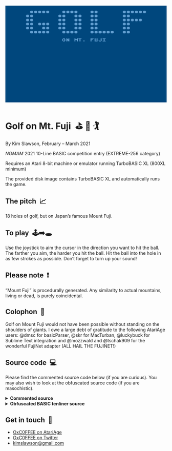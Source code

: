 ![](lucky.gif)

# Golf on Mt. Fuji&nbsp;&nbsp;⛳&nbsp;🗻&nbsp;🏌️

By Kim Slawson, February – March 2021

*NOMAM* 2021 10-Line BASIC competition entry (EXTREME-256 category)

Requires an Atari 8-bit machine or emulator running TurboBASIC XL (800XL minimum)

The provided disk image contains TurboBASIC XL and automatically runs the game.

## The pitch&nbsp;&nbsp;📈
18 holes of golf, but on Japan’s famous Mount Fuji. 

## To play&nbsp;&nbsp;🕹️➡️🕳️
Use the joystick to aim the cursor in the direction you want to hit the ball. The farther you aim, the harder you hit the ball. Hit the ball into the hole in as few strokes as possible. Don’t forget to turn up your sound!

## Please note&nbsp;&nbsp;❗
“Mount Fuji” is procedurally generated. Any similarity to actual mountains, living or dead, is purely coincidental.

## Colophon&nbsp;&nbsp;🧰
Golf on Mount Fuji would not have been possible without standing on the shoulders of giants. I owe a large debt of gratitude to the following AtariAge users: @dmsc for basicParser, @skr for MacTurban, @luckybuck for Sublime Text integration and @mozzwald and @tschak909 for the wonderful FujiNet adapter (ALL HAIL THE FUJINET!) 

## Source code&nbsp;&nbsp;💻
Please find the commented source code below (if you are curious). You may also wish to look at the obfuscated source code (if you are masochistic).
<details>
 <summary><strong>Commented source</strong></summary>
 <p>

```basic
REM FUJIGOLF - Golf on Mount Fuji
REM built with Turban (TURboBAsic Nifty)
REM obsfuscated using tbxlparser
REM requires Turbo-BASIC XL
REM by Kim Slawson
REM 2021-02-23

REM set up graphics mode, draw title, turn off cursor
GR.0:COL.20:TE.4,0,"GOLF":POS.14,8:POKE 752,1:?"ON MT. FUJI"

REM get screen location -- like scrlo=PEEK(88):scrhi=PEEK(89) but better
scrmem=DPEEK(88)

REM set up display list
DL=PEEK(560)+PEEK(561)*256
REM read in assembly code to modify graphics
FOR I=0 TO 42:READ B:POKE 1536+I,B:NEXT I
DATA 72,152,72,172,0,4,185,2,4,141,10,212,141,24,208,238,0,4,173,0,4,205,1,4,144,5,169,0,141,0,4,104,168,104,64,169,192,141,14,212,76,98,228
REM modify display list for interrupt
FOR I=6 TO 27:POKE DL+I,PEEK(DL+I)+128:NEXT I
FOR I=2 TO 3:POKE DL+I,PEEK(DL+I)+128:NEXT I
REM read in background color data starting at mem loc 1024
POKE 1024,0:POKE 1025,24
FOR I=0 TO 23:READ B:POKE 1026+I,B:NEXT I
DATA 128,96,82,68,54,40,26,236,192,194,194,196,196,196,196,198,198,198,198,198,198,198,198,198
REM point to DLI on page 6 and enable interrupt
POKE 512,0:POKE 513,6
REM disable/re-enable deferred VBLANK
POKE 66,1:POKE 548,35:POKE 549,6:POKE 66,0

REM Don't forget to set luminance!
POKE 709,15

REM need an array for heights of each bit of ground
DIM g(40)

REM main game loop for all 18 holes
FOR hole=1 TO 18
  REM turn off the cursor
  POKE 752,1

  REM Q: how long are straight runs? 
  REM A: shorter in the middle of the mountain, longer at the ends
  long=ABS(9-hole)
  REM starting height of ground for this hole (relative to which hole we're on). 
  REM It's a mountain so it's higher in the middle
  starting=9-long 
  REM y location of top of the ground - can't go above this
  REM (don't want an out-of-bounds error or an impossible level) 
  top=12-starting
  REM set some initial conditions
  x=0:ball=0:y=22-starting 

  REM draw the ground
  WHILE x<40
    REM the slope is procedurally determined by the hole number and some tricky math
    s=INT((RND*3-1)+0.1*(hole-9.5))
    REM because ATASCII is simple and we're just using {udiag} and {ddiag} we need to limit the slope
    IF s<-1:S=-1:ENDIF:IF S>1:S=1:ENDIF
    REM let's figure out how high the ground is based on the slope, within limits
    y=y+s:IF Y<top:Y=top:s=0:ENDIF:IF Y>22:Y=22:s=0:ENDIF
    REM set the ground array to the correct height
    REM we have to keep track so we know when the ball lands
    g(x)=y
    REM use either {udiag} (atascii 8) or {ddiag} (atascii 10) 
    REM but they're separated by a character in the middle so we need the correct offset
    REM (note this is using the internal representation, where the control characters 72 and 74 are between
    REM  the uppercase and lowercase letters. Equivalents would be CHR$(8) and CHR$(10) )
    c=73+s

    REM the Earth isn't flat, but sometimes golf courses are.
    REM this plots a straight run for the amount appropriate to the given hole
    REM and sets the ground array to the correct height for each spot
    IF s=0
      REM put the ball on the first flat spot in the level
      IF ball=0:COL.20:ball=1:bx=x:by=y-1:PLOT bx,by:ENDIF
      FOR i=0 to long
        IF x+i=40:EXIT:ENDIF
        g(x+i)=y
        POKE scrmem+(x+i)+y*40,128
      NEXT i
      x=x+long
    ENDIF
    REM if we're going up or down slope, pick the correct character, 
    REM poke it into screen mem, and set the height of the ground array.
    IF s=-1:POKE scrmem+x+y*40,c:ENDIF
    IF s=1:POKE scrmem+x+(y-1)*40,c:g(x)=y-1:ENDIF
    REM The y-1 corrects a bug where the ball lands one below the ground on a downslope

    x=x+1
  WEND

  REM fill the ground
  COLOR 160:PAINT 1,23

  REM set the color left behind by the ball, so as to be able to redraw it later
  oc=32

  rem draw the hole. Set the hole depth 1 lower than surroundings so do -1
  COLOR 32:PLOT 33,g(33)-1:COLOR 95:PLOT 33,g(33): REM plot _
  g(33)=g(33)+1

  REM now is the time for all good players to make a hole in one 
  REM turn on cursor for swing setup. Aim using cursor.
  poke 752,0
  REPEAT

    REM get joystick position and remember the current aiming vectors
    S=STICK(0):oh=horiz:ov=vert
    REM aiming vector is relative to ball position, 
    REM magnitude determined by the position of the cursor
    vert=vert+((S=13)-(S=14)):horiz=horiz+((S=7)-(S=11))

    #p
    REM cursor goes one below position when POSitioning and PRINTing so do -1 
    REM (else it's an off-by-one and a possible out-of-bounds off the y axis)
    posx=bx+horiz:posy=by+vert-1
    REM check if relative position is out of bounds
    REM if yes, restore velocity to previous value and jump back 
    IF posx<0 OR posx>39:horiz=oh:GO# p:ENDIF
    REM we don't want the ball being hit downward because that doesn't make sense
    IF posy<0 OR posy>by-1:vert=ov:GO# p:ENDIF
    REM put the cursor where the player aims
    POS.posx,posy:?CHR$(29);
    pause 5:REM Goldilocks timing for aiming. Not too slow, but not too fast.
    POKE 77,0: REM disable attract mode periodically ... 
    REM ... cuz it's ugly and also doesn't play well with the DLI

    REM use the built-in keyboard handler to make the stroke noise
    IF(STRIG(0)=0)
      OPEN #1,4,0,"K:":IRQEN=PEEK(16)
      POKE 16,0:POKE 53774,0:POKE 764,12
      GET #1,C:POKE 16,IRQEN:POKE 53774,IRQEN
      CLOSE #1

      REM keep track of strokes and score
      stroke=stroke+1
      POKE 752,1:POS.0,23:?"Hole ";hole;", stroke ";stroke;", score ";score+stroke;

      REM if the player fumbles their putt by wasting their shot, 
      REM then they get a stroke penalty. Too bad, so sad.
      IF vert>0:GO# l:ENDIF

      REM set up some physics for parabolic motion of the ball
      t=0:xi=bx:yi=by

      REPEAT:REM ball is in flight
        pause 10:REM slow it down so the flight seems natural

        REM time passes. Remember the ball's position. Calculate the next position.
        t=t+1:ox=bx:oy=by:bx=bx+horiz/2:by=by+vert:vert=vert+3
        
        REM prevent out-of-bounds errors to the left and the right
        IF bx<0:bx=0:ENDIF
        IF bx>38:bx=38:ENDIF
        
        REM “Houston, Tranquility Base Here. The Eagle has Landed." (the ball hit the ground)
        IF by>=g(bx):by=g(bx)-1:landed=1:ENDIF

        REM prevent out-of-bounds errors to the top
        IF by<0:by=0:ENDIF

        REM redraw the old scenery behind the ball and draw the ball at its new position
        COLOR oc:PLOT ox,oy:LOCATE bx,by,oc:COLOR 20:PLOT bx,by
      UNTIL landed

      REM should the ball roll? nah. we don't have enough lines for REAL physics ¯\_(ツ)_/¯
      #l:landed=0:horiz=0:vert=0:REM bx=int(bx)
      POKE 752,0:REM toggle the cursor
    ENDIF

  REM keep letting the player take shots until the ball lands in the hole
  UNTIL (32<bx) AND (bx<34)  

  REM make a "ball falling in the hole and bouncing noise" by clicking the speaker
  REM the period of the noise is based on how far the ball flew
  i=ABS(oh):REPEAT:PAUSE I:Poke 53279,1:I=I/1.25:UNTIL I<1

  REM OMG the player just got a hole in one 111111! !!!! eleventy-one!!1111
  REM Reward them for their good work and play a nice pleasant chord building over time
  IF stroke=1:TEXT 4,0,"HOLE":TEXT 4,8,"IN 1":SOUND 0,81,10,3:PAUSE 25:SOUND 1,64,10,7:PAUSE 25:sound 2,53,10,11:pause 25:sound 3,45,10,15:pause 200:SOUND:pause 100:ENDIF : rem HOLE IN ONE!

  REM Add the strokes to the score. Reset the stroke counter for the next hole.
  score=score+stroke:stroke=0

  REM turn off the cursor and clear the screen
  POKE 752,1:CLS
NEXT hole

REM display final score, encourage replay
POS.2,8:?"YOUR FINAL GOLF ON MT. FUJI SCORE IS"
COLOR 20:TEXT 12,9,score
PAUSE 200:POS.13,19:?"FIRE TO REPLAY"
REM wait for user and disable attract mode
WHILE STRIG(0):POKE 77,0:WEND:RUN
```
</details>

<details>
 <summary><strong>Obfuscated BASIC tenliner source</strong></summary>
 <p>

```basic
0AA=-%1:A8=%1+%3:AB=%2*%3:AD=%2*A8:AC=%1+AD:A7=%1+AC:AE=%2*AB:A9=%2*A7:A4=%1+AE+A9:A6=%2*A9:A5=752:GR.%0:C.A9:TE.A8,%0,"GOLF":POS.14,AD:POKEA5,%1:?"ON MT. FUJI":A=DPEEK(88):B=PEEK(561)*256+PEEK(560):F.C=%0TO42:READD:POKE1536+C,D:N.C
1D.72,152,72,172,0,4,185,2,4,141,10,212,141,24,208,238,0,4,173,0,4,205,1,4,144,5,169,0,141,0,4,104,168,104,64,169,192,141,14,212,76,98,228
2F.C=AB TO27:POKEB+C,PEEK(B+C)+128:N.C:F.C=%2TO%3:POKEB+C,PEEK(B+C)+128:N.C:POKE1024,%0:POKE1025,24:F.C=%0TO23:READD:POKE1026+C,D:N.C:D.128,96,82,68,54,40,26,236,192,194,194,196,196,196,196,198,198,198,198,198,198,198,198,198
3POKE512,%0:POKE513,AB:POKE66,%1:POKE548,35:POKE549,AB:POKE66,%0:POKE709,15:DIMA(A6):F.E=%1TO18:POKEA5,%1:F=ABS(AC-E):G=AC-F:H=AE-G:I=%0:J=%0:K=22-G:W.I<A6:L=INT(RND*%3-%1+(E-9.5)*.1):IFL<AA:L=AA:END.:IFL>%1:L=%1:END.
4K=K+L:IFK<H:K=H:L=%0:END.:IFK>22:K=22:L=%0:END.:A(I)=K:M=73+L:IFL=%0:IFJ=%0:C.A9:J=%1:N=I:O=K-%1:PL.N,O:END.:F.C=%0TOF:IFI+C=A6:EX.:END.:A(I+C)=K:POKEI+C+A+K*A6,128:N.C:I=I+F:END.:IFL=AA:POKEA+I+K*A6,M:END.:IFL=%1:POKEA+I+(K-%1)*A6,M:A(I)=K-%1
5END.:I=I+%1:WE.:C.160:PAI.%1,23:P=32:C.32:PL.A4,A(A4)-%1:C.95:PL.A4,A(A4):A(A4)=A(A4)+%1:POKEA5,%0:REP.:L=STICK(%0):Q=R:S=T:T=(L=13)-(L=14)+T:R=(L=7)-(L=11)+R
6#A:U=N+R:V=O+T-%1:IFU<%0ORU>39:R=Q:GO#A:END.:IFV>O-%1ORV<%0:T=S:GO#A:END.:POS.U,V:?"^]";:PA.5:POKE77,%0:IFSTRIG(%0)=%0:O.#%1,A8,%0,"K:":W=PEEK(16):POKE16,%0:POKE53774,%0:POKE764,AE:GET#%1,M:POKE16,W:POKE53774,W:CL.#%1:X=X+%1:POKEA5,%1:POS.%0,23
7?"Hole ";E;", stroke ";X;", score ";Y+X;:IFT>%0:GO#B:END.:Z=%0:_=N:A0=O:REP.:PA.A7:Z=Z+%1:A1=N:A2=O:N=R/%2+N:O=O+T:T=T+%3:IFN<%0:N=%0:END.:IFN>38:N=38:END.:IFO>=A(N):O=A(N)-%1:A3=%1:END.:IFO<%0:O=%0:END.:C.P:PL.A1,A2:LOC.N,O,P:C.A9:PL.N,O:U.A3
8#B:A3=%0:R=%0:T=%0:POKEA5,%0:END.:U.32<N ANDN<34:C=ABS(Q):REP.:PA.C:POKE53279,%1:C=C/1.25:U.C<%1:IFX=%1:TE.A8,%0,"HOLE":TE.A8,AD,"IN 1":SO.%0,81,A7,%3:PA.25:SO.%1,64,A7,7:PA.25:SO.%2,53,A7,11:PA.25:SO.%3,45,A7,15
9PA.200:SO.:PA.100:END.:Y=Y+X:X=%0:POKEA5,%1:CLS:N.E:POS.%2,AD:?"YOUR FINAL GOLF ON MT. FUJI SCORE IS":C.A9:TE.AE,AC,Y:PA.200:POS.13,19:?"FIRE TO REPLAY":W.STRIG(%0):POKE77,%0:WE.:RUN
```
</details>

## Get in touch&nbsp;&nbsp;📩

  * [OxC0FFEE on AtariAge](https://atariage.com/forums/profile/50996-oxc0ffee/)
  * [OxC0FFEE on Twitter](https://twitter.com/OxC0FFEE)
  * [kimslawson@gmail.com](mailto:kimslawson@gmail.com)
